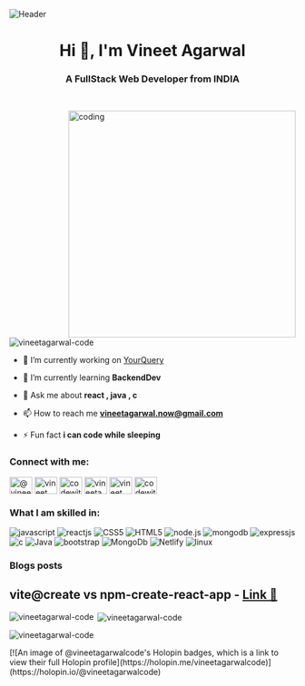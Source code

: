![Header](https://repository-images.githubusercontent.com/588181932/e36ec678-7984-4cdd-8e4c-a3932772ff8e)
<h1 align="center">Hi 👋, I'm Vineet Agarwal</h1>
<h3 align="center">A FullStack Web Developer from INDIA</h3>
<img align="right" alt="coding" width="400" style="margin-top: 30px" src="https://present.readthedocs.io/en/latest/_images/welcome-to-coding.gif">
<p align="left"> <img src="https://komarev.com/ghpvc/?username=vineetagarwal-code&label=Profile%20views&color=0e75b6&style=flat" alt="vineetagarwal-code" /> </p>

- 🔭 I’m currently working on [YourQuery](https://github.com/VineeTagarwaL-code/YourQuery)

- 🌱 I’m currently learning **BackendDev**

- 💬 Ask me about **react , java , c**

- 📫 How to reach me **vineetagarwal.now@gmail.com**

- ⚡ Fun fact **i can code while sleeping**

<h3 align="left">Connect with me:</h3>
<p align="left">
<a href="https://medium.com/@vineetagarwal.now" target="blank"><img align="center" src="https://raw.githubusercontent.com/rahuldkjain/github-profile-readme-generator/master/src/images/icons/Social/medium.svg" alt="@vineetagarwal.now" height="30" width="40" /></a>
<a href="https://linkedin.com/in/vineet agarwal" target="blank"><img align="center" src="https://raw.githubusercontent.com/rahuldkjain/github-profile-readme-generator/master/src/images/icons/Social/linked-in-alt.svg" alt="vineet agarwal" height="30" width="40" /></a>
<a href="https://instagram.com/codewithvineet" target="blank"><img align="center" src="https://raw.githubusercontent.com/rahuldkjain/github-profile-readme-generator/master/src/images/icons/Social/instagram.svg" alt="codewithvineet" height="30" width="40" /></a>
<a href="https://www.hackerrank.com/vineetagarwal_n1" target="blank"><img align="center" src="https://raw.githubusercontent.com/rahuldkjain/github-profile-readme-generator/master/src/images/icons/Social/hackerrank.svg" alt="vineetagarwal_n1" height="30" width="40" /></a>
<a href="https://www.leetcode.com/vineet__" target="blank"><img align="center" src="https://raw.githubusercontent.com/rahuldkjain/github-profile-readme-generator/master/src/images/icons/Social/leet-code.svg" alt="vineet__" height="30" width="40" /></a>
<a href="https://auth.geeksforgeeks.org/user/codewithmxmd" target="blank"><img align="center" src="https://raw.githubusercontent.com/rahuldkjain/github-profile-readme-generator/master/src/images/icons/Social/geeks-for-geeks.svg" alt="codewithmxmd" height="30" width="40" /></a>
</p>

<h3 align="left">What I am skilled in:</h3>

![javascript](https://img.shields.io/badge/JavaScript-F7DF1E?style=for-the-badge&logo=javascript&logoColor=black) ![reactjs](https://img.shields.io/badge/react-61DAFB?style=for-the-badge&logo=react&logoColor=black) ![CSS5](https://img.shields.io/badge/CSS3-1572B6?style=for-the-badge&logo=css3&logoColor=white) ![HTML5](https://img.shields.io/badge/HTML5-E34F26?style=for-the-badge&logo=html5&logoColor=white) ![node.js](https://img.shields.io/badge/node.js-339933?style=for-the-badge&logo=node.js&logoColor=white) ![mongodb](https://img.shields.io/badge/mongodb-47A248?style=for-the-badge&logo=mongodb&logoColor=white) ![expressjs](https://img.shields.io/badge/express-000000?style=for-the-badge&logo=express&logoColor=white) ![c](https://img.shields.io/badge/C-00599C?style=for-the-badge&logo=c&logoColor=white) ![Java](https://img.shields.io/badge/Java-ED8B00?style=for-the-badge&logo=openjdk&logoColor=white) ![bootstrap](	https://img.shields.io/badge/Bootstrap-563D7C?style=for-the-badge&logo=bootstrap&logoColor=white) ![MongoDb](	https://img.shields.io/badge/MongoDB-4EA94B?style=for-the-badge&logo=mongodb&logoColor=whi) ![Netlify](	https://img.shields.io/badge/Netlify-00C7B7?style=for-the-badge&logo=netlify&logoColor=white) ![linux](https://img.shields.io/badge/Linux-FCC624?style=for-the-badge&logo=linux&logoColor=black)


### Blogs posts
## vite@create vs npm-create-react-app - [Link 💬](https://medium.com/@vineetagarwal.now/vite-create-vs-npm-create-react-app-1fac1c9afec2) 

<p><img align="left" src="https://github-readme-stats.vercel.app/api/top-langs?username=vineetagarwal-code&show_icons=true&theme=dark&title_color=ff00d0&text_color=db0606&bg_color=000000&locale=en&layout=compact" alt="vineetagarwal-code" /></p>

<p>&nbsp;<img align="center" src="https://github-readme-stats.vercel.app/api?username=vineetagarwal-code&show_icons=true&theme=dark&title_color=ff00d0&text_color=db0606&locale=en" alt="vineetagarwal-code" /></p>

<p><img align="center" src="https://github-readme-streak-stats.herokuapp.com/?user=vineetagarwal-code&theme=dark" alt="vineetagarwal-code" /></p>
[![An image of @vineetagarwalcode's Holopin badges, which is a link to view their full Holopin profile](https://holopin.me/vineetagarwalcode)](https://holopin.io/@vineetagarwalcode)
